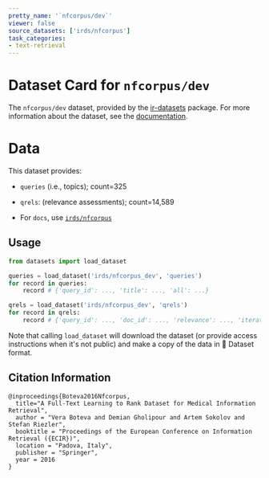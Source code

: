 ```yaml
---
pretty_name: '`nfcorpus/dev`'
viewer: false
source_datasets: ['irds/nfcorpus']
task_categories:
- text-retrieval
---
```


# Dataset Card for `nfcorpus/dev`

The `nfcorpus/dev` dataset, provided by the [ir-datasets](https://ir-datasets.com/) package.
For more information about the dataset, see the [documentation](https://ir-datasets.com/nfcorpus#nfcorpus/dev).

# Data

This dataset provides:
 - `queries` (i.e., topics); count=325
 - `qrels`: (relevance assessments); count=14,589

 - For `docs`, use [`irds/nfcorpus`](https://huggingface.co/datasets/irds/nfcorpus)

## Usage

```python
from datasets import load_dataset

queries = load_dataset('irds/nfcorpus_dev', 'queries')
for record in queries:
    record # {'query_id': ..., 'title': ..., 'all': ...}

qrels = load_dataset('irds/nfcorpus_dev', 'qrels')
for record in qrels:
    record # {'query_id': ..., 'doc_id': ..., 'relevance': ..., 'iteration': ...}

```

Note that calling `load_dataset` will download the dataset (or provide access instructions when it's not public) and make a copy of the
data in 🤗 Dataset format.

## Citation Information

```
@inproceedings{Boteva2016Nfcorpus,
  title="A Full-Text Learning to Rank Dataset for Medical Information Retrieval",
  author = "Vera Boteva and Demian Gholipour and Artem Sokolov and Stefan Riezler",
  booktitle = "Proceedings of the European Conference on Information Retrieval ({ECIR})",
  location = "Padova, Italy",
  publisher = "Springer",
  year = 2016
}
```
